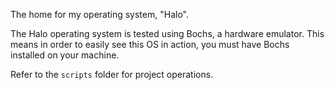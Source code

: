 The home for my operating system, "Halo".

The Halo operating system is tested using Bochs, a 
hardware emulator. This means in order to easily see this
OS in action, you must have Bochs installed on your machine.

Refer to the `scripts` folder for project operations.